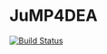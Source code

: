 # JuMP4DEA

[![Build Status](https://travis-ci.org/YuehShan-Chung/JuMP4DEA.jl.svg?branch=master)](https://travis-ci.org/YuehShan-Chung/JuMP4DEA.jl)
